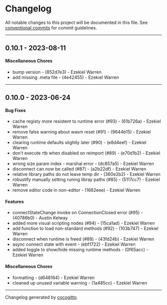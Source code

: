 # Changelog
All notable changes to this project will be documented in this file. See [conventional commits](https://www.conventionalcommits.org/) for commit guidelines.

- - -
## 0.10.1 - 2023-08-11
#### Miscellaneous Chores
- bump version - (852d7e3) - Ezekiel Warren
- add missing .meta file - (4e42455) - Ezekiel Warren

- - -

## 0.10.0 - 2023-06-24
#### Bug Fixes
- cache registy more resistent to runtime error (#93) - (61b726a) - Ezekiel Warren
- remove false warning about wasm reset (#91) - (9644b15) - Ezekiel Warren
- clearing runtime defaults slightly later (#90) - (e8d4eef) - Ezekiel Warren
- don't execute rtb when disabled on reimport (#89) - (e70d1b2) - Ezekiel Warren
- wrong size param index - marshal error - (dc857a5) - Ezekiel Warren
- disconnect can now be called (#87) - (a2b22df) - Ezekiel Warren
- relative library paths do not leave temp dir - (360e2b2) - Ezekiel Warren
- robustify manually setting runing libray paths (#85) - (5117cc7) - Ezekiel Warren
- remove editor code in non-editor - (1662eee) - Ezekiel Warren
#### Features
- connectStateChange invoke on ConnectionClosed error (#95) - (40786b0) - Austin Kelway
- added more visual scripting nodes (#94) - (15ca1ad) - Ezekiel Warren
- add function to load non-standard methods (#92) - (103b747) - Ezekiel Warren
- disconnect when runtime is freed (#88) - (43fd24b) - Ezekiel Warren
- async connect state with event - (ebf1722) - Ezekiel Warren
- added toggle to show/hide missing runtime methods - (0f65acc) - Ezekiel Warren
#### Miscellaneous Chores
- formatting - (d648164) - Ezekiel Warren
- cleaned up unused variable warning - (1a485cc) - Ezekiel Warren

- - -

Changelog generated by [cocogitto](https://github.com/cocogitto/cocogitto).